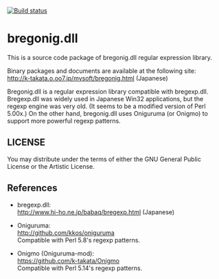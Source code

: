 [![Build status](https://ci.appveyor.com/api/projects/status/plm9o9tkcf27g7hc/branch/master?svg=true)](https://ci.appveyor.com/project/k-takata/bregonig/branch/master)

# bregonig.dll

This is a source code package of bregonig.dll regular expression library.

Binary packages and documents are available at the following site:  
http://k-takata.o.oo7.jp/mysoft/bregonig.html (Japanese)

Bregonig.dll is a regular expression library compatible with bregexp.dll.
Bregexp.dll was widely used in Japanese Win32 applications, but the regexp
engine was very old. (It seems to be a modified version of Perl 5.00x.)
On the other hand, bregonig.dll uses Oniguruma (or Onigmo) to support
more powerful regexp patterns.

## LICENSE

You may distribute under the terms of either the GNU General Public
License or the Artistic License.

## References

* bregexp.dll:  
  http://www.hi-ho.ne.jp/babaq/bregexp.html (Japanese)

* Oniguruma:  
  http://github.com/kkos/oniguruma  
  Compatible with Perl 5.8's regexp patterns.

* Onigmo (Oniguruma-mod):  
  https://github.com/k-takata/Onigmo  
  Compatible with Perl 5.14's regexp patterns.

